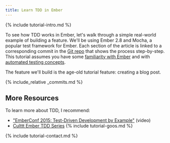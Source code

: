 ```yaml
---
title: Learn TDD in Ember
---
```


{% include tutorial-intro.md %}

To see how TDD works in Ember, let's walk through a simple real-world example of building a feature. We'll be using Ember 2.8 and Mocha, a popular test framework for Ember. Each section of the article is linked to a corresponding commit in the [Git repo](https://github.com/learn-tdd-in/ember) that shows the process step-by-step. This tutorial assumes you have some [familiarity with Ember](https://guides.emberjs.com/v2.8.0/) and with [automated testing concepts](/concepts).

The feature we'll build is the age-old tutorial feature: creating a blog post.

{% include_relative _commits.md %}

## More Resources

To learn more about TDD, I recommend:

* ["EmberConf 2015: Test-Driven Development by Example"](https://m.youtube.com/watch?v=2b1vcg_XSR8) (video)
* [Culttt Ember TDD Series](http://culttt.com/2015/06/15/creating-a-new-ember-project/)
{% include tutorial-goos.md %}

{% include tutorial-contact.md %}
